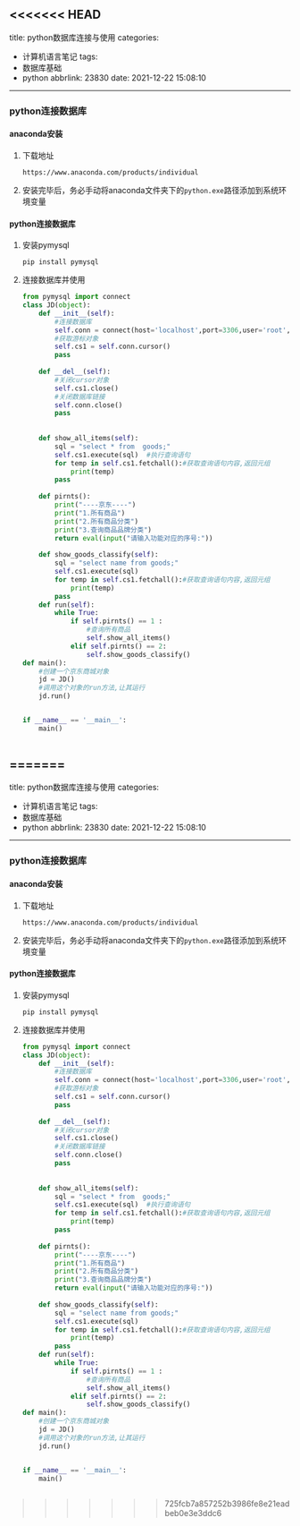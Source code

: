 <<<<<<< HEAD
---
title: python数据库连接与使用
categories:
  - 计算机语言笔记
tags:
  - 数据库基础
  - python
abbrlink: 23830
date: 2021-12-22 15:08:10
---
### python连接数据库

#### anaconda安装

1. 下载地址

   ```
   https://www.anaconda.com/products/individual
   ```

2. 安装完毕后，务必手动将anaconda文件夹下的`python.exe`路径添加到系统环境变量

#### python连接数据库

1. 安装pymysql

   ```she
   pip install pymysql
   ```

2. 连接数据库并使用

   ```python
   from pymysql import connect 
   class JD(object):
       def __init__(self):
           #连接数据库
           self.conn = connect(host='localhost',port=3306,user='root',password='1234',database ='jingdong',charset='utf8' )
           #获取游标对象
           self.cs1 = self.conn.cursor()                        
           pass
       
       def __del__(self):
           #关闭cursor对象
           self.cs1.close()
           #关闭数据库链接
           self.conn.close()
           pass
           
           
       def show_all_items(self):
           sql = "select * from  goods;"
           self.cs1.execute(sql)  #执行查询语句
           for temp in self.cs1.fetchall():#获取查询语句内容,返回元组
               print(temp)
           pass
       
       def pirnts():
           print("----京东----")
           print("1.所有商品")
           print("2.所有商品分类")
           print("3.查询商品品牌分类")
           return eval(input("请输入功能对应的序号:"))
       
       def show_goods_classify(self):
           sql = "select name from goods;"
           self.cs1.execute(sql)
           for temp in self.cs1.fetchall():#获取查询语句内容,返回元组
               print(temp)
           pass        
       def run(self):
           while True:
               if self.pirnts() == 1 :
                   #查询所有商品
                   self.show_all_items()
               elif self.pirnts() == 2:
                   self.show_goods_classify()
   def main():
       #创建一个京东商城对象
       jd = JD()
       #调用这个对象的run方法,让其运行
       jd.run()
   
   
   if __name__ == '__main__':
       main()
       
   ```

   

=======
---
title: python数据库连接与使用
categories:
  - 计算机语言笔记
tags:
  - 数据库基础
  - python
abbrlink: 23830
date: 2021-12-22 15:08:10
---
### python连接数据库

#### anaconda安装

1. 下载地址

   ```
   https://www.anaconda.com/products/individual
   ```

2. 安装完毕后，务必手动将anaconda文件夹下的`python.exe`路径添加到系统环境变量

#### python连接数据库

1. 安装pymysql

   ```she
   pip install pymysql
   ```

2. 连接数据库并使用

   ```python
   from pymysql import connect 
   class JD(object):
       def __init__(self):
           #连接数据库
           self.conn = connect(host='localhost',port=3306,user='root',password='1234',database ='jingdong',charset='utf8' )
           #获取游标对象
           self.cs1 = self.conn.cursor()                        
           pass
       
       def __del__(self):
           #关闭cursor对象
           self.cs1.close()
           #关闭数据库链接
           self.conn.close()
           pass
           
           
       def show_all_items(self):
           sql = "select * from  goods;"
           self.cs1.execute(sql)  #执行查询语句
           for temp in self.cs1.fetchall():#获取查询语句内容,返回元组
               print(temp)
           pass
       
       def pirnts():
           print("----京东----")
           print("1.所有商品")
           print("2.所有商品分类")
           print("3.查询商品品牌分类")
           return eval(input("请输入功能对应的序号:"))
       
       def show_goods_classify(self):
           sql = "select name from goods;"
           self.cs1.execute(sql)
           for temp in self.cs1.fetchall():#获取查询语句内容,返回元组
               print(temp)
           pass        
       def run(self):
           while True:
               if self.pirnts() == 1 :
                   #查询所有商品
                   self.show_all_items()
               elif self.pirnts() == 2:
                   self.show_goods_classify()
   def main():
       #创建一个京东商城对象
       jd = JD()
       #调用这个对象的run方法,让其运行
       jd.run()
   
   
   if __name__ == '__main__':
       main()
       
   ```

   

>>>>>>> 725fcb7a857252b3986fe8e21eadbeb0e3e3ddc6
